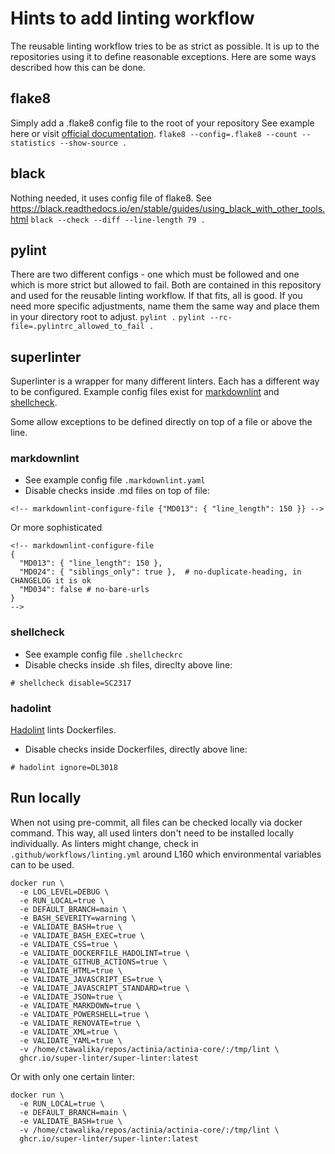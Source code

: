 # Hints to add linting workflow

The reusable linting workflow tries to be as strict as possible.
It is up to the repositories using it to define reasonable exceptions.
Here are some ways described how this can be done.

## flake8
Simply add a .flake8 config file to the root of your repository
See example here or visit [official documentation](https://flake8.pycqa.org/en/latest/user/configuration.html).
`flake8 --config=.flake8 --count --statistics --show-source .`

## black
Nothing needed, it uses config file of flake8.
See https://black.readthedocs.io/en/stable/guides/using_black_with_other_tools.html
`black --check --diff --line-length 79 .`

## pylint
There are two different configs - one which must be followed and one which is more strict
but allowed to fail. Both are contained in this repository and used for the reusable linting
workflow. If that fits, all is good. If you need more specific adjustments, name them the
same way and place them in your directory root to adjust.
`pylint .`
`pylint --rc-file=.pylintrc_allowed_to_fail .`

## superlinter
Superlinter is a wrapper for many different linters. Each has a different way to be configured.
Example config files exist for [markdownlint](https://github.com/DavidAnson/markdownlint)
and [shellcheck](https://github.com/koalaman/shellcheck).

Some allow exceptions to be defined directly on top of a file or above the line.

### markdownlint
- See example config file `.markdownlint.yaml`
- Disable checks inside .md files on top of file:
```
<!-- markdownlint-configure-file {"MD013": { "line_length": 150 }} -->
```
Or more sophisticated
```
<!-- markdownlint-configure-file
{
  "MD013": { "line_length": 150 },
  "MD024": { "siblings_only": true },  # no-duplicate-heading, in CHANGELOG it is ok
  "MD034": false # no-bare-urls
}
-->
```

### shellcheck
- See example config file `.shellcheckrc`
- Disable checks inside .sh files, direclty above line:
```
# shellcheck disable=SC2317
```

### hadolint
[Hadolint](https://github.com/hadolint/hadolint) lints Dockerfiles.
- Disable checks inside Dockerfiles, directly above line:
```
# hadolint ignore=DL3018
```

## Run locally

When not using pre-commit, all files can be checked locally via docker command.
This way, all used linters don't need to be installed locally individually.
As linters might change, check in `.github/workflows/linting.yml` around L160
which environmental variables can to be used.

```
docker run \
  -e LOG_LEVEL=DEBUG \
  -e RUN_LOCAL=true \
  -e DEFAULT_BRANCH=main \
  -e BASH_SEVERITY=warning \
  -e VALIDATE_BASH=true \
  -e VALIDATE_BASH_EXEC=true \
  -e VALIDATE_CSS=true \
  -e VALIDATE_DOCKERFILE_HADOLINT=true \
  -e VALIDATE_GITHUB_ACTIONS=true \
  -e VALIDATE_HTML=true \
  -e VALIDATE_JAVASCRIPT_ES=true \
  -e VALIDATE_JAVASCRIPT_STANDARD=true \
  -e VALIDATE_JSON=true \
  -e VALIDATE_MARKDOWN=true \
  -e VALIDATE_POWERSHELL=true \
  -e VALIDATE_RENOVATE=true \
  -e VALIDATE_XML=true \
  -e VALIDATE_YAML=true \
  -v /home/ctawalika/repos/actinia/actinia-core/:/tmp/lint \
  ghcr.io/super-linter/super-linter:latest
```

Or with only one certain linter:

```
docker run \
  -e RUN_LOCAL=true \
  -e DEFAULT_BRANCH=main \
  -e VALIDATE_BASH=true \
  -v /home/ctawalika/repos/actinia/actinia-core/:/tmp/lint \
  ghcr.io/super-linter/super-linter:latest
```
